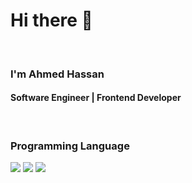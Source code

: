 <h1>Hi there 👋</h1>
<br/>
<h3>I'm Ahmed Hassan</h3>
<h4>Software Engineer | Frontend Developer</h4>
<br/>
<h3>Programming Language</h3>
<img src="https://camo.githubusercontent.com/77a94341662845d3740986b84d8219c0fd4a0a9e4af8e5411c24cec0faee2129/68747470733a2f2f696d672e736869656c64732e696f2f62616467652f4a6176615363726970742d3332333333303f7374796c653d666f722d7468652d6261646765266c6f676f3d6a617661736372697074266c6f676f436f6c6f723d463744463145"/>
<img src="https://camo.githubusercontent.com/285ab4821a49901296f0a200dd024547f2a12657673caf8e1b5524041cb1dd0e/68747470733a2f2f696d672e736869656c64732e696f2f62616467652f547970655363726970742d3331373843363f7374796c653d666f722d7468652d6261646765266c6f676f3d74797065736372697074266c6f676f436f6c6f723d7768697465"/>

<img src="https://res.cloudinary.com/practicaldev/image/fetch/s--2XdEnCAM--/c_imagga_scale,f_auto,fl_progressive,h_900,q_auto,w_1600/https://raw.githubusercontent.com/sandeepkumar17/td-dev.to/di-collection-posts/assets/blog-cover/c-sharp.png"/>

